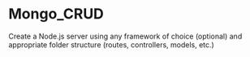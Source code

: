 # Mongo_CRUD
Create a Node.js server using any framework of choice (optional) and appropriate folder structure (routes, controllers, models, etc.)
